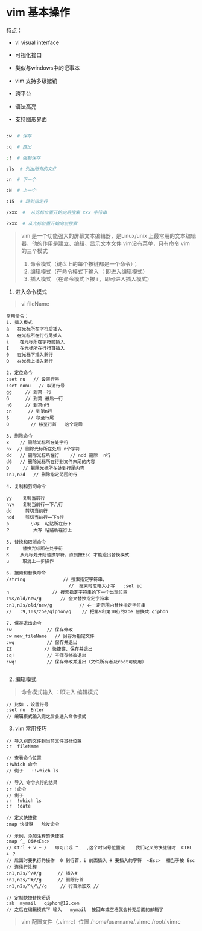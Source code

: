 # vim 基本操作

特点：

- vi visual interface

- 可视化接口

- 类似与windows中的记事本

- vim 支持多级撤销

- 跨平台

- 语法高亮
 
- 支持图形界面

```sh

:w  # 保存

:q  # 推出

:!  # 强制保存

:ls  # 列出所有的文件

:n  # 下一个

:N  # 上一个

:15  # 跳到指定行

/xxx  #  从光标位置开始向后搜索 xxx 字符串

?xxx  # 从光标位置开始向前搜索

```

> vim 是一个功能强大的屏幕文本编辑器，是Linux/unix 上最常用的文本编辑器，他的作用是建立、编辑、显示文本文件
> vim没有菜单，只有命令
> vim 的三个模式 
> 1. 命令模式（键盘上的每个按键都是一个命令）；
> 2. 编辑模式（在命令模式下输入 ：即进入编辑模式）
> 3. 插入模式  （在命令模式下按 i ，即可进入插入模式）

1. 进入命令模式

> vi fileName

```
常用命令：
1. 插入模式
a   在光标所在字符后插入
A   在光标所在行行尾插入
i    在光标所在字符前插入
I    在光标所在行行首插入
0   在光标下插入新行
O   在光标上插入新行

2. 定位命令
:set nu   // 设置行号
:set nonu   // 取消行号
gg     // 到第一行
G      // 到第 最后一行
nG     // 到第n行
:n      // 到第n行
$       // 移至行尾
0        // 移至行首   这个是零

3. 删除命令
x    // 删除光标所在处字符
nx  // 删除光标所在处后 n个字符
dd   // 删除光标所在行    // ndd 删除  n行
dG   // 删除光标所在行到文件末尾的内容
D     // 删除光标所在处到行尾内容
:n1,n2d   // 删除指定范围的行

4. 复制和剪切命令

yy    复制当前行
nyy   复制当前行一下几行
dd     剪切当前行
ndd    剪切当前行一下n行
p        小写  粘贴所在行下
P         大写 粘贴所在行上

5. 替换和取消命令
r     替换光标所在处字符
R    从光标处开始替换字符，直到按Esc 才能退出替换模式
u     取消上一步操作

6. 搜索和替换命令
/string              // 搜索指定字符串，
                       //  搜索时忽略大小写   :set ic
n                // 搜索指定字符串的下一个出现位置
:%s/old/new/g       // 全文替换指定字符串
:n1,n2s/old/new/g          // 在一定范围内替换指定字符串
//   :9,10s/zoe/qiphon/g    // 把第9和第10行的zoe 替换成 qiphon

7. 保存退出命令
:w             // 保存修改
:w new_fileName   // 另存为指定文件
:wq            // 保存并退出
ZZ            // 快捷键，保存并退出
:q!            // 不保存修改退出
:wq!           // 保存修改并退出（文件所有者及root可使用）


```

2. 编辑模式

> 命令模式输入 ：即进入 编辑模式

```
// 比如 ，设置行号
:set nu  Enter
// 编辑模式输入完之后会进入命令模式
```


3. vim 常用技巧

```
// 导入别的文件到当前文件贯标位置
:r  fileName

// 查看命令位置
:!which 命令
// 例子   :!which ls

// 导入 命令执行的结果
:r !命令
// 例子
:r  !which ls
:r  !date

// 定义快捷键
:map 快捷键   触发命令

// 示例，添加注释的快捷键
:map ^_ 0i#<Esc>
// Ctrl + v + /   即可出现 ^_  ,这个时问号位置键    我们定义的快捷键时  CTRL + ？
// 后面时要执行的操作  0 到行首，i 前面插入 # 要插入的字符  <Esc>  相当于按 Esc
// 连续行注释
:n1,n2s/^/#/g      // 插入#  
:n1,n2s/^#//g      // 删除行首
:n1,n2s/^\/\//g     // 行首添加双 // 

// 定制快捷替换短语
:ab  mymail   qiphon@12.com
// 之后在编辑模式下 输入   mymail  按回车或空格就会补充后面的邮箱了

```
> vim 配置文件（.vimrc）位置
> /home/username/.vimrc      /root/.vimrc

